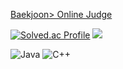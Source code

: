 
[Baekjoon> Online Judge](https://www.acmicpc.net/)

[![Solved.ac
Profile](http://mazassumnida.wtf/api/v2/generate_badge?boj=versatile0010)](https://solved.ac/{handle})
<img src="http://mazandi.herokuapp.com/api?handle=versatile0010&theme=dark"/>

![Java](https://img.shields.io/badge/Java-ee4c2c.svg?&style=for-the-badge&logo=Java&logoColor=white)
![C++](https://img.shields.io/badge/C++-00599C.svg?&style=for-the-badge&logo=Java&logoColor=white)

